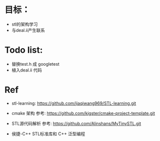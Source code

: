 

# 目标：
- stl的架构学习
- 与deal.ii产生联系

# Todo list:
- 替换test.h 成 googletest
- 植入deal.ii 代码


# Ref
- stl-learning: https://github.com/jiaqiwang969/STL-learning.git

- cmake 架构 参考: https://github.com/kigster/cmake-project-template.git

- STL源代码解析 参考: 	https://github.com/Alinshans/MyTinySTL.git

- 侯捷-C++ STL标准库和 C++ 泛型编程 